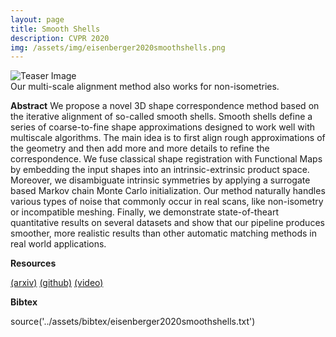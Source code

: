 ```yaml
---
layout: page
title: Smooth Shells
description: CVPR 2020
img: /assets/img/eisenberger2020smoothshells.png
---
```


<div class="img_row">
    <img class="col three left" src="{{ site.baseurl }}/assets/img/eisenberger2020smoothshells.png" alt="Teaser Image" title="teaser"/>
</div>
<div class="col three caption">
    Our multi-scale alignment method also works for non-isometries.
</div>

**Abstract**
We propose a novel 3D shape correspondence method
based on the iterative alignment of so-called smooth shells.
Smooth shells define a series of coarse-to-fine shape approximations designed to work well with multiscale algorithms. The main idea is to first align rough approximations of the geometry and then add more and more details to refine the correspondence. We fuse classical shape
registration with Functional Maps by embedding the input shapes into an intrinsic-extrinsic product space. Moreover, we disambiguate intrinsic symmetries by applying a
surrogate based Markov chain Monte Carlo initialization.
Our method naturally handles various types of noise that
commonly occur in real scans, like non-isometry or incompatible meshing. Finally, we demonstrate state-of-theart quantitative results on several datasets and show that
our pipeline produces smoother, more realistic results than
other automatic matching methods in real world applications.

**Resources**

[(arxiv)](https://arxiv.org/abs/1905.12512) [(github)](https://github.com/marvin-eisenberger/smooth-shells) [(video)](../assets/videos/eisenberger2020smoothshells.mp4)

**Bibtex**

source('../assets/bibtex/eisenberger2020smoothshells.txt')
